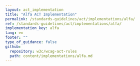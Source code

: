 ```yaml
---
layout: act_implementation
title: "Alfa ACT Implementation"
permalink: /standards-guidelines/act/implementations/alfa/
ref: /standards-guidelines/act/implementations/alfa/
implementation_key: alfa
lang: en
footer: ""
type_of_guidance: false
github:
  repository: w3c/wcag-act-rules
  path: content/implementations/alfa.md
---
```

